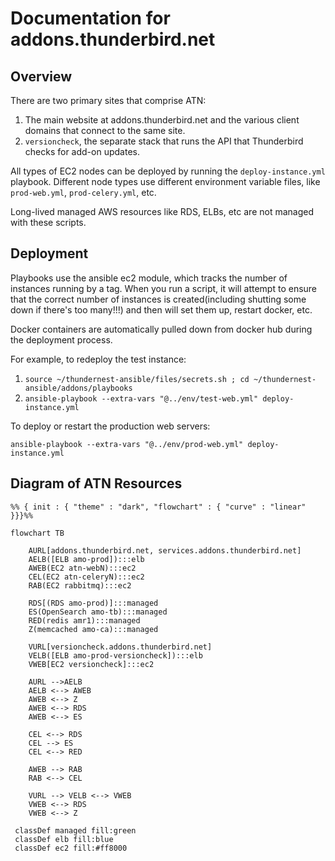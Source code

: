 # Documentation for addons.thunderbird.net

## Overview

There are two primary sites that comprise ATN:
1. The main website at addons.thunderbird.net and the various client domains that connect to the same site.
2. `versioncheck`, the separate stack that runs the API that Thunderbird checks for add-on updates.

All types of EC2 nodes can be deployed by running the `deploy-instance.yml` playbook.
Different node types use different environment variable files, like `prod-web.yml`, `prod-celery.yml`, etc.

Long-lived managed AWS resources like RDS, ELBs, etc are not managed with these scripts.

## Deployment

Playbooks use the ansible ec2 module, which tracks the number of instances running by a tag. When you run a script, it will attempt to ensure that the correct number of instances is created(including shutting some down if there's too many!!!) and then will set them up, restart docker, etc.

Docker containers are automatically pulled down from docker hub during the deployment process.

For example, to redeploy the test instance:
1. `source ~/thundernest-ansible/files/secrets.sh ; cd ~/thundernest-ansible/addons/playbooks`
2. `ansible-playbook --extra-vars "@../env/test-web.yml" deploy-instance.yml`

To deploy or restart the production web servers:

`ansible-playbook --extra-vars "@../env/prod-web.yml" deploy-instance.yml`

## Diagram of ATN Resources

```mermaid
%% { init : { "theme" : "dark", "flowchart" : { "curve" : "linear" }}}%%

flowchart TB

    AURL[addons.thunderbird.net, services.addons.thunderbird.net]
    AELB([ELB amo-prod]):::elb
    AWEB(EC2 atn-webN):::ec2
    CEL(EC2 atn-celeryN):::ec2
    RAB(EC2 rabbitmq):::ec2

    RDS[(RDS amo-prod)]:::managed
    ES(OpenSearch amo-tb):::managed
    RED(redis amr1):::managed
    Z(memcached amo-ca):::managed

    VURL[versioncheck.addons.thunderbird.net]
    VELB([ELB amo-prod-versioncheck]):::elb
    VWEB[EC2 versioncheck]:::ec2

    AURL -->AELB
    AELB <--> AWEB
    AWEB <--> Z
    AWEB <--> RDS
    AWEB <--> ES

    CEL <--> RDS
    CEL --> ES
    CEL <--> RED

    AWEB --> RAB
    RAB <--> CEL

    VURL --> VELB <--> VWEB
    VWEB <--> RDS
    VWEB <--> Z

 classDef managed fill:green
 classDef elb fill:blue
 classDef ec2 fill:#ff8000
```

